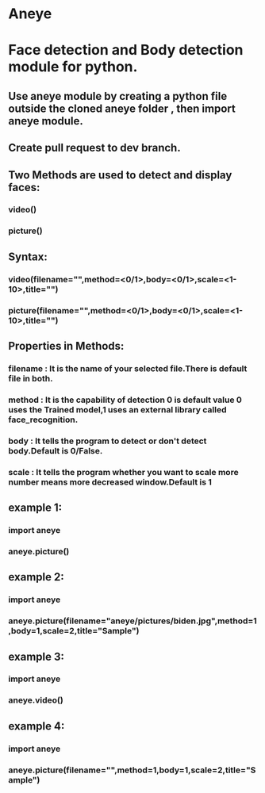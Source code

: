 # Aneye

# Face detection and Body detection module for python.

## Use aneye module by creating a python file outside the cloned aneye folder , then import aneye module.

## Create pull request to dev branch.

## Two Methods are used to detect and display faces:

 ### video()
 ### picture()
 
## Syntax:

### video(filename="<filename>",method=<0/1>,body=<0/1>,scale=<1-10>,title="")
 
### picture(filename="<filename>",method=<0/1>,body=<0/1>,scale=<1-10>,title="")

## Properties in Methods:

### filename : It is the name of your selected file.There is default file in both.
### method : It is the capability of detection 0 is default value 0 uses the Trained model,1 uses an external library called face_recognition.
### body : It tells the program to detect or don't detect body.Default is 0/False.
### scale : It tells the program whether you want to scale more number means more decreased window.Default is 1 
  
  

## example 1:

### import aneye
### aneye.picture()
  
  
## example 2:

### import aneye
### aneye.picture(filename="aneye/pictures/biden.jpg",method=1,body=1,scale=2,title="Sample")
 
 
## example 3:

### import aneye
### aneye.video()
  
  
## example 4:

### import aneye
### aneye.picture(filename="<file>",method=1,body=1,scale=2,title="Sample")
 
  
